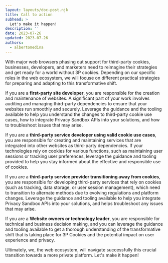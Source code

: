 ```yaml
---
layout: layouts/doc-post.njk
title: Call to action
subhead: >
  Let's make it happen!
description: ''
date: 2023-07-26
updated: 2023-07-26
authors:
  - albertomedina
---
```


With major web browsers phasing out support for third-party cookies, businesses, developers, and marketers need to reimagine their strategies and get ready for a world without 3P cookies. Depending on our specific roles in the web ecosystem, we will focuse on different practical strategies for preparing and adapting to this transformative shift.

If you are a **first-party site developer**, you are responsible for the creation and maintenance of websites. A significant part of your work involves auditing and managing third-party dependencies to ensure that your websites run smoothly and securely. Leverage the guidance and the tooling available to help you understand the changes to third-party cookie use cases, how to integrate Privacy Sandbox APIs into your solutions, and how to troubleshoot issues that may arise.

If you are a **third-party service developer using valid cookie use cases**, you are responsible for creating and maintaining services that are integrated into other websites as third-party dependencies. If your technologies rely on cookies for various functions, such as maintaining user sessions or tracking user preferences, leverage the guidance and tooling provided to help you stay informed about the effective and responsible use of cookies.

If you are a **third-party service provider transitioning away from cookies**, you are responsible for developing third-party services that rely on cookies (such as tracking, data storage, or user session management), which need to transition to alternate methods due to evolving regulations and platform changes. Leverage the guidance and tooling available to help you integrate Privacy Sandbox APIs into your solutions, and helps troubleshoot any issues that may arise.

If you are a **Website owners or technology leader**, you are responsible for technical and business decision making, and you can leverage the guidance and tooling available to get a thorough understanding of the transformative shift that is taking place for 3P Cookies and the potential impact on user experience and privacy.

Ultimately, we, the web ecosystem, will navigate successfully this crucial transition towards a more private platform. Let's make it happen!

